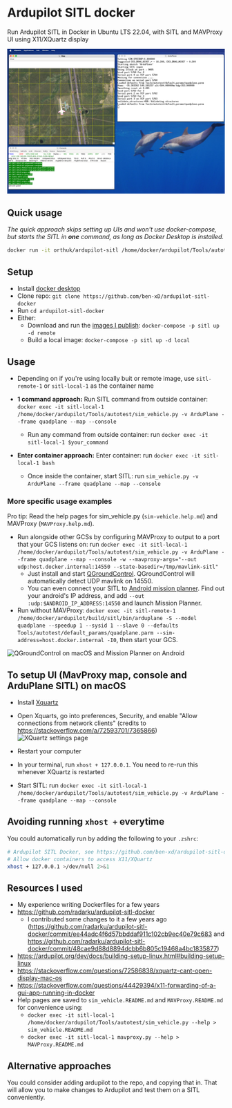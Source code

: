 # Ardupilot SITL docker

Run Ardupilot SITL in Docker in Ubuntu LTS 22.04, with SITL and MAVProxy UI using X11/XQuartz display

![Screenshot of macOS running XQuartz showing 3 windows: ArduPlane SITL, MavProxy Map and MavProxy console](images/xquartz.png)

## Quick usage

*The quick approach skips setting up UIs and won't use docker-compose, but starts the SITL in **one** command, as long as Docker Desktop is installed.*
```bash
docker run -it orthuk/ardupilot-sitl /home/docker/ardupilot/Tools/autotest/sim_vehicle.py -v ArduPlane --frame quadplane --map --console
```

## Setup

- Install [docker desktop](https://www.docker.com/products/docker-desktop/)
- Clone repo: `git clone https://github.com/ben-xD/ardupilot-sitl-docker`
- Run `cd ardupilot-sitl-docker`
- Either:
  - Download and run the [images I publish](https://hub.docker.com/r/orthuk/ardupilot-sitl): `docker-compose -p sitl up -d remote`
  - Build a local image: `docker-compose -p sitl up -d local`

## Usage

- Depending on if you're using locally buit or remote image, use `sitl-remote-1` or `sitl-local-1` as the container name

- **1 command approach:** Run SITL command from outside container: `docker exec -it sitl-local-1 /home/docker/ardupilot/Tools/autotest/sim_vehicle.py -v ArduPlane --frame quadplane --map --console`
  - Run any command from outside container: run `docker exec -it sitl-local-1 $your_command`
- **Enter container approach:** Enter container: run `docker exec -it sitl-local-1 bash`
  - Once inside the container, start SITL: run `sim_vehicle.py -v ArduPlane --frame quadplane --map --console`

### More specific usage examples

Pro tip: Read the help pages for sim_vehicle.py (`sim-vehicle.help.md`) and MAVProxy (`MAVProxy.help.md`).

- Run alongside other GCSs by configuring MAVProxy to output to a port that your GCS listens on: run `docker exec -it sitl-local-1 /home/docker/ardupilot/Tools/autotest/sim_vehicle.py -v ArduPlane --frame quadplane --map --console -w --mavproxy-args="--out udp:host.docker.internal:14550 --state-basedir=/tmp/mavlink-sitl"`
  - Just install and start [QGroundControl](http://qgroundcontrol.com/). QGroundControl will automatically detect UDP mavlink on 14550.
  - You can even connect your SITL to [Android mission planner](https://ardupilot.org/planner/docs/mission-planner-installation.html#mission-planner-on-android). Find out your android's IP address, and add `--out :udp:$ANDROID_IP_ADDRESS:14550` and launch Mission Planner.
- Run without MAVProxy: `docker exec -it sitl-remote-1 /home/docker/ardupilot/build/sitl/bin/arduplane -S --model quadplane --speedup 1 --sysid 1 --slave 0 --defaults Tools/autotest/default_params/quadplane.parm --sim-address=host.docker.internal -I0`, then start your GCS.

![QGroundControl on macOS and Mission Planner on Android](./images/GCSs.png)

## To setup UI (MavProxy map, console and ArduPlane SITL) on macOS

- Install [Xquartz](https://www.xquartz.org/)
- Open Xquarts, go into preferences, Security, and enable  "Allow connections from network clients" (credits to https://stackoverflow.com/a/72593701/7365866)
![XQuartz settings page](https://i.stack.imgur.com/NYWcM.png)

- Restart your computer
- In your terminal, run `xhost + 127.0.0.1`. You need to re-run this whenever XQuartz is restarted
- Start SITL: run `docker exec -it sitl-local-1 /home/docker/ardupilot/Tools/autotest/sim_vehicle.py -v ArduPlane --frame quadplane --map --console`

## Avoiding running `xhost +` everytime

You could automatically run by adding the following to your `.zshrc`:
```bash
# Ardupilot SITL Docker, see https://github.com/ben-xd/ardupilot-sitl-docker
# Allow docker containers to access X11/XQuartz
xhost + 127.0.0.1 >/dev/null 2>&1
```

## Resources I used

- My experience writing Dockerfiles for a few years
- https://github.com/radarku/ardupilot-sitl-docker
  - I contributed some changes to it a few years ago (https://github.com/radarku/ardupilot-sitl-docker/commit/ee44adc4f6d57bbddaf911c102cb9ec40e79c683 and https://github.com/radarku/ardupilot-sitl-docker/commit/48cae9d88d8894dcbb6b805c19468a4bc1835877)
- https://ardupilot.org/dev/docs/building-setup-linux.html#building-setup-linux
- https://stackoverflow.com/questions/72586838/xquartz-cant-open-display-mac-os
- https://stackoverflow.com/questions/44429394/x11-forwarding-of-a-gui-app-running-in-docker
- Help pages are saved  to `sim_vehicle.README.md` and `MAVProxy.README.md` for convenience using:
  - `docker exec -it sitl-local-1 /home/docker/ardupilot/Tools/autotest/sim_vehicle.py --help > sim_vehicle.README.md`
  - `docker exec -it sitl-local-1 mavproxy.py --help > MAVProxy.README.md`

## Alternative approaches

You could consider adding ardupilot to the repo, and copying that in. That will allow you to make changes to Ardupilot and test them on a SITL conveniently.
